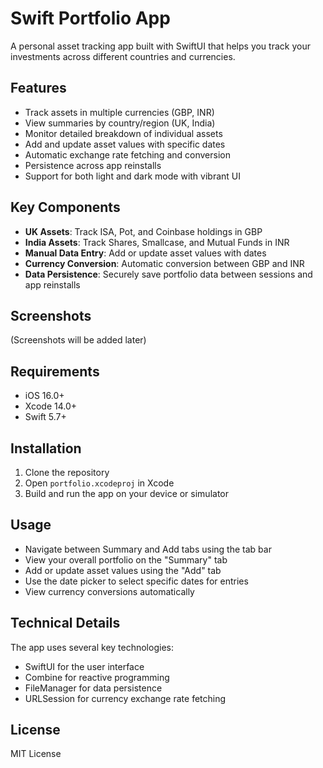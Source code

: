 # Swift Portfolio App

A personal asset tracking app built with SwiftUI that helps you track your investments across different countries and currencies.

## Features

- Track assets in multiple currencies (GBP, INR)
- View summaries by country/region (UK, India)
- Monitor detailed breakdown of individual assets
- Add and update asset values with specific dates
- Automatic exchange rate fetching and conversion
- Persistence across app reinstalls
- Support for both light and dark mode with vibrant UI

## Key Components

- **UK Assets**: Track ISA, Pot, and Coinbase holdings in GBP
- **India Assets**: Track Shares, Smallcase, and Mutual Funds in INR
- **Manual Data Entry**: Add or update asset values with dates
- **Currency Conversion**: Automatic conversion between GBP and INR
- **Data Persistence**: Securely save portfolio data between sessions and app reinstalls

## Screenshots

(Screenshots will be added later)

## Requirements

- iOS 16.0+
- Xcode 14.0+
- Swift 5.7+

## Installation

1. Clone the repository
2. Open `portfolio.xcodeproj` in Xcode
3. Build and run the app on your device or simulator

## Usage

- Navigate between Summary and Add tabs using the tab bar
- View your overall portfolio on the "Summary" tab
- Add or update asset values using the "Add" tab
- Use the date picker to select specific dates for entries
- View currency conversions automatically

## Technical Details

The app uses several key technologies:
- SwiftUI for the user interface
- Combine for reactive programming
- FileManager for data persistence
- URLSession for currency exchange rate fetching

## License

MIT License 